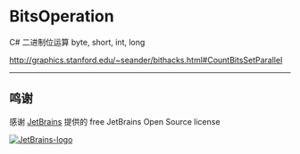 # BitsOperation
C# 二进制位运算  byte, short, int, long 

http://graphics.stanford.edu/~seander/bithacks.html#CountBitsSetParallel



---

## 鸣谢

感谢 [JetBrains](https://www.jetbrains.com/?from=real-url) 提供的 free JetBrains Open Source license

[![JetBrains-logo](https://i.loli.net/2020/10/03/E4h5FZmSfnGIgap.png)](https://www.jetbrains.com/?from=real-url)
